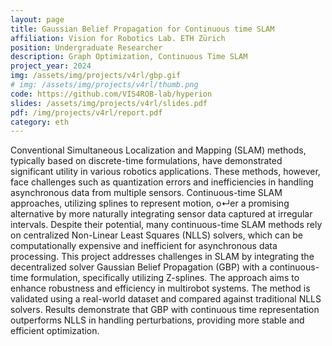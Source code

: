```yaml
---
layout: page
title: Gaussian Belief Propagation for Continuous time SLAM
affiliation: Vision for Robotics Lab. ETH Zürich
position: Undergraduate Researcher
description: Graph Optimization, Continuous Time SLAM
project_year: 2024
img: /assets/img/projects/v4rl/gbp.gif
# img: /assets/img/projects/v4rl/thumb.png
code: https://github.com/VIS4ROB-lab/hyperion
slides: /assets/img/projects/v4rl/slides.pdf
pdf: /img/projects/v4rl/report.pdf
category: eth
---
```


Conventional Simultaneous Localization and Mapping (SLAM) methods, typically based on discrete-time formulations, have demonstrated significant utility in various robotics applications. These methods, however, face challenges such as quantization errors and inefficiencies in handling asynchronous data from multiple sensors. Continuous-time SLAM approaches, utilizing splines to represent motion, o↵er a promising alternative by more naturally integrating sensor data captured at irregular intervals. Despite their potential, many continuous-time SLAM methods rely on centralized Non-Linear Least Squares (NLLS) solvers, which can be computationally expensive and inefficient for asynchronous data processing.
This project addresses challenges in SLAM by integrating the decentralized solver Gaussian Belief Propagation (GBP) with a continuous-time formulation, specifically utilizing Z-splines. The approach aims to enhance robustness and efficiency in multirobot systems. The method is validated using a real-world dataset and compared against traditional NLLS solvers. Results demonstrate that GBP with continuous time representation outperforms NLLS in handling perturbations, providing more stable and efficient optimization.